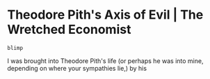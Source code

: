 # Theodore Pith's Axis of Evil | The Wretched Economist

`blimp`

I was brought into Theodore Pith's life (or perhaps he was into mine, depending on where your sympathies lie,) by his 
